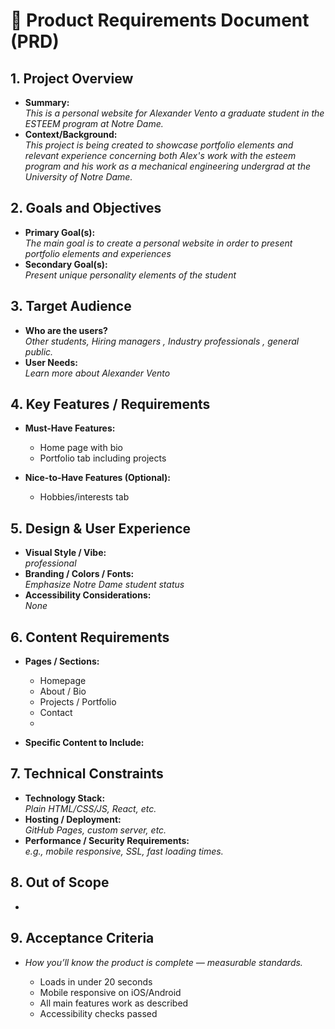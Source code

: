 # 📑 Product Requirements Document (PRD)

## 1\. Project Overview

* **Summary:**  
  *This is a personal website for Alexander Vento a graduate student in the ESTEEM program at Notre Dame.*
* <b>Context/Background:</b>  
  *This project is being created to showcase portfolio elements and relevant experience concerning both Alex's work with the esteem program and his work as a mechanical engineering undergrad at the University of Notre Dame.* 

## 2\. Goals and Objectives

* **Primary Goal(s):**  
  *The main goal is to create a personal website in order to present portfolio elements and experiences*
* **Secondary Goal(s):**  
  *Present unique personality elements of the student*

## 3\. Target Audience

* **Who are the users?**  
  *Other students, Hiring managers , Industry professionals , general public.*
* **User Needs:**  
  *Learn more about Alexander Vento*

## 4\. Key Features / Requirements

* **Must-Have Features:**

  * Home page with bio
  * Portfolio tab including projects

* **Nice-to-Have Features (Optional):**

  * Hobbies/interests tab

## 5\. Design \& User Experience

* **Visual Style / Vibe:**  
  *professional*
* **Branding / Colors / Fonts:**  
  *Emphasize Notre Dame student status*
* **Accessibility Considerations:**  
  *None*

## 6\. Content Requirements

* **Pages / Sections:**

  * Homepage
  * About / Bio
  * Projects / Portfolio
  * Contact
  * 

* **Specific Content to Include:**  

## 7\. Technical Constraints

* **Technology Stack:**  
  *Plain HTML/CSS/JS, React, etc.*
* **Hosting / Deployment:**  
  *GitHub Pages, custom server, etc.*
* **Performance / Security Requirements:**  
  *e.g., mobile responsive, SSL, fast loading times.*

## 8\. Out of Scope

* 

## 9\. Acceptance Criteria

* *How you’ll know the product is complete — measurable standards.*

  * Loads in under 20 seconds
  * Mobile responsive on iOS/Android
  * All main features work as described
  * Accessibility checks passed
